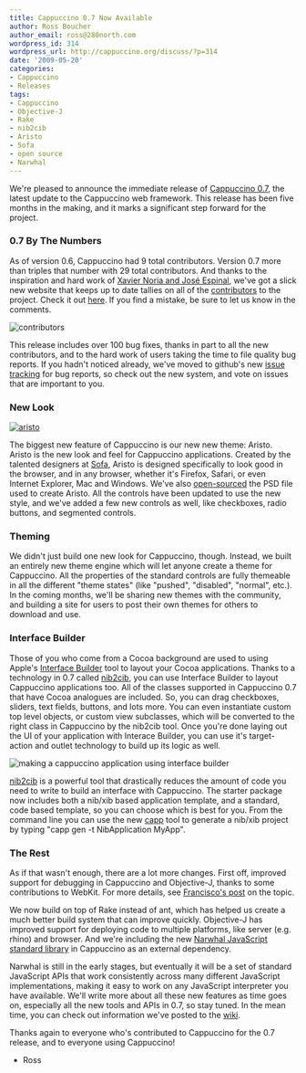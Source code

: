 ```yaml
---
title: Cappuccino 0.7 Now Available
author: Ross Boucher
author_email: ross@280north.com
wordpress_id: 314
wordpress_url: http://cappuccino.org/discuss/?p=314
date: '2009-05-20'
categories:
- Cappuccino
- Releases
tags:
- Cappuccino
- Objective-J
- Rake
- nib2cib
- Aristo
- Sofa
- open source
- Narwhal
---
```



We're pleased to announce the immediate release of [Cappuccino 0.7](/download/), the latest update to the Cappuccino web framework. This release has been five months in the making, and it marks a significant step forward for the project.

### 0.7 By The Numbers

As of version 0.6, Cappuccino had 9 total contributors. Version 0.7 more than triples that number with 29 total contributors. And thanks to the inspiration and hard work of [Xavier Noria and Jos&eacute; Espinal](http://weblog.rubyonrails.org/2009/5/18/new-code-contributor-index), we've got a slick new website that keeps up to date tallies on all of the [contributors](http://contributors.cappuccino.org/contributors) to the project. Check it out [here](http://contributors.cappuccino.org/contributors). If you find a mistake, be sure to let us know in the comments.

![contributors](http://cappuccino.org/discuss/wp-content/uploads/2009/05/contributors.jpg)

This release includes over 100 bug fixes, thanks in part to all the new contributors, and to the hard work of users taking the time to file quality bug reports. If you hadn't noticed already, we've moved to github's new [issue tracking](http://github.com/280north/cappuccino/issues) for bug reports, so check out the new system, and vote on issues that are important to you.

### New Look

[![aristo](http://cappuccino.org/discuss/wp-content/uploads/2009/05/aristo.png)](/images/Aristo.jpg)

The biggest new feature of Cappuccino is our new new theme: Aristo. Aristo is the new look and feel for Cappuccino applications. Created by the talented designers at [Sofa](http://madebysofa.com), Aristo is designed specifically to look good in the browser, and in any browser, whether it's Firefox, Safari, or even Internet Explorer, Mac and Windows. We've also [open-sourced](http://github.com/280north/aristo/tree/master) the PSD file used to create Aristo. All the controls have been updated to use the new style, and we've added a few new controls as well, like checkboxes, radio buttons, and segmented controls.

### Theming

We didn't just build one new look for Cappuccino, though. Instead, we built an entirely new theme engine which will let anyone create a theme for Cappuccino. All the properties of the standard controls are fully themeable in all the different "theme states" (like "pushed", "disabled", "normal", etc.). In the coming months, we'll be sharing new themes with the community, and building a site for users to post their own themes for others to download and use.

### Interface Builder

Those of you who come from a Cocoa background are used to using Apple's [Interface Builder](http://developer.apple.com/tools/interfacebuilder.html) tool to layout your Cocoa applications. Thanks to a technology in 0.7 called [nib2cib](http://wiki.github.com/280north/cappuccino/nib2cib), you can use Interface Builder to layout Cappuccino applications too. All of the classes supported in Cappuccino 0.7 that have Cocoa analogues are included. So, you can drag checkboxes, sliders, text fields, buttons, and lots more. You can even instantiate custom top level objects, or custom view subclasses, which will be converted to the right class in Cappuccino by the nib2cib tool. Once you're done laying out the UI of your application with Interace Builder, you can use it's target-action and outlet technology to build up its logic as well.

![making a cappuccino application using interface builder](http://cappuccino.org/discuss/wp-content/uploads/2009/05/temp-image_1_72.png)

[nib2cib](http://wiki.github.com/280north/cappuccino/nib2cib) is a powerful tool that drastically reduces the amount of code you need to write to build an interface with Cappuccino. The starter package now includes both a nib/xib based application template, and a standard, code based template, so you can choose which is best for you. From the command line you can use the new [capp](http://wiki.github.com/280north/cappuccino/capp) tool to generate a nib/xib project by typing "capp gen -t NibApplication MyApp".

### The Rest

As if that wasn't enough, there are a lot more changes. First off, improved support for debugging in Cappuccino and Objective-J, thanks to some contributions to WebKit. For more details, see [Francisco's post](http://www.alertdebugging.com/2009/04/29/building-a-better-javascript-profiler-with-webkit/) on the topic.

We now build on top of Rake instead of ant, which has helped us create a much better build system that can improve quickly. Objective-J has improved support for deploying code to multiple platforms, like server (e.g. rhino) and browser. And we're including the new [Narwhal JavaScript standard library](http://github.com/tlrobinson/narwhal/tree/master) in Cappuccino as an external dependency.

Narwhal is still in the early stages, but eventually it will be a set of standard JavaScript APIs that work consistently across many different JavaScript implementations, making it easy to work on any JavaScript interpreter you have available. We'll write more about all these new features as time goes on, especially all the new tools and APIs in 0.7, so stay tuned. In the mean time, you can check out information we've posted to the [wiki](http://wiki.github.com/280north/cappuccino/).

Thanks again to everyone who's contributed to Cappuccino for the 0.7 release, and to everyone using Cappuccino!

- Ross



